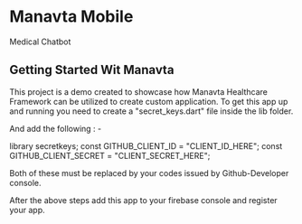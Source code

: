 # Manavta Mobile

Medical Chatbot

## Getting Started Wit Manavta

This project is a demo created to showcase how Manavta Healthcare Framework can be utilized to create custom application.
To get this app up and running you need to create a "secret_keys.dart" file inside the lib folder.
 
 And add the following : -
 
library secretkeys;
const GITHUB_CLIENT_ID = "CLIENT_ID_HERE";
const GITHUB_CLIENT_SECRET = "CLIENT_SECRET_HERE";

Both of these must be replaced by your codes issued by Github-Developer console.

After the above steps add this app to your firebase console and register your app.

   
